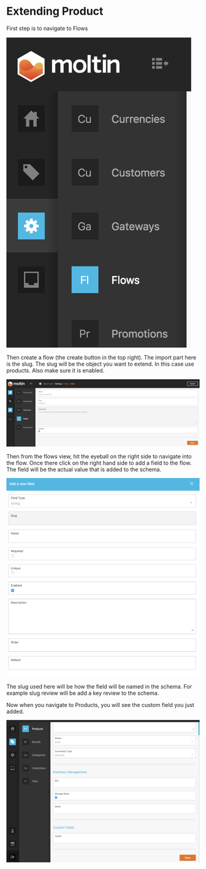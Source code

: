 # Extending Product

First step is to navigate to Flows

![](../.gitbook/assets/screen-shot-2018-06-13-at-12.48.58-pm.png)

Then create a flow \(the create button in the top right\).  The import part here is the slug.  The slug will be the object you want to extend.  In this case use products.  Also make sure it is enabled.

![](../.gitbook/assets/screen-shot-2018-06-13-at-12.49.46-pm.png)

Then from the flows view, hit the eyeball on the right side to navigate into the flow.  Once there click on the right hand side to add a field to the flow.  The field will be the actual value that is added to the schema.

![](../.gitbook/assets/screen-shot-2018-06-13-at-12.53.11-pm.png)

The slug used here will be how the field will be named in the schema.  For example slug review will be add a key review to the schema.

Now when you navigate to Products, you will see the custom field you just added.

![](../.gitbook/assets/screen-shot-2018-06-13-at-12.54.34-pm.png)

